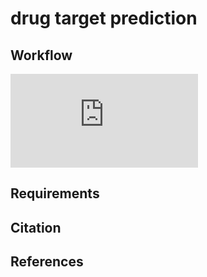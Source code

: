 # drug target prediction
## Workflow
![image](https://github.com/Chenjxjx/drug-target-prediction/edit/master/f1.pdf)
## Requirements
## Citation
## References
